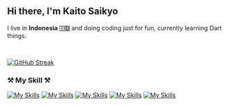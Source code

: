 <h2> Hi there, I'm Kaito Saikyo</h2>
<p >I live in <b>Indonesia 🇮🇩</b> and doing coding just for fun, currently learning Dart things.</p>

<br />

[![GitHub Streak](https://streak-stats.demolab.com?user=MeLoseAgain&theme=tokyonight&hide_border=true)](https://git.io/streak-stats)

### ⚒ My Skill ⚒
[![My Skills](https://skillicons.dev/icons?i=html,css,tailwind,bootstrap,figma&perline=5)](https://skillicons.dev)
[![My Skills](https://skillicons.dev/icons?i=php,laravel,vscode,mysql,mongodb&perline=5)](https://skillicons.dev)
[![My Skills](https://skillicons.dev/icons?i=js,ts,vue,nuxt,nodejs&perline=5)](https://skillicons.dev)
[![My Skills](https://skillicons.dev/icons?i=flutter,dart,kotlin,golang,lua&perline=5)](https://skillicons.dev)
[![My Skills](https://skillicons.dev/icons?i=docker,cloudflare,prisma,bun,linux&perline=5)](https://skillicons.dev)

